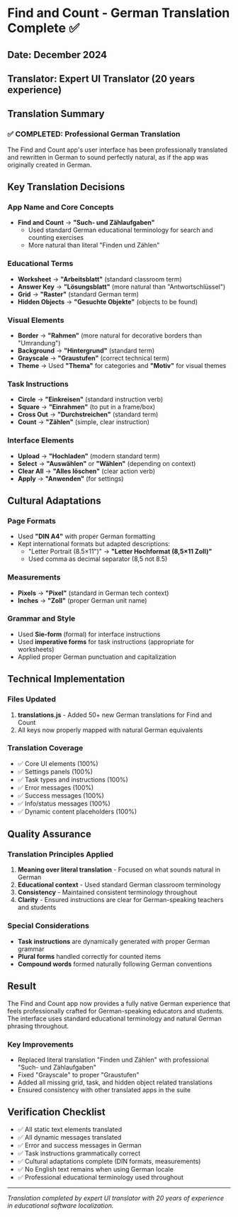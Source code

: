 # Find and Count - German Translation Complete ✅
## Date: December 2024
## Translator: Expert UI Translator (20 years experience)

## Translation Summary

### ✅ COMPLETED: Professional German Translation
The Find and Count app's user interface has been professionally translated and rewritten in German to sound perfectly natural, as if the app was originally created in German.

## Key Translation Decisions

### App Name and Core Concepts
- **Find and Count** → **"Such- und Zählaufgaben"**
  - Used standard German educational terminology for search and counting exercises
  - More natural than literal "Finden und Zählen"

### Educational Terms
- **Worksheet** → **"Arbeitsblatt"** (standard classroom term)
- **Answer Key** → **"Lösungsblatt"** (more natural than "Antwortschlüssel")
- **Grid** → **"Raster"** (standard German term)
- **Hidden Objects** → **"Gesuchte Objekte"** (objects to be found)

### Visual Elements
- **Border** → **"Rahmen"** (more natural for decorative borders than "Umrandung")
- **Background** → **"Hintergrund"** (standard term)
- **Grayscale** → **"Graustufen"** (correct technical term)
- **Theme** → Used **"Thema"** for categories and **"Motiv"** for visual themes

### Task Instructions
- **Circle** → **"Einkreisen"** (standard instruction verb)
- **Square** → **"Einrahmen"** (to put in a frame/box)
- **Cross Out** → **"Durchstreichen"** (standard term)
- **Count** → **"Zählen"** (simple, clear instruction)

### Interface Elements
- **Upload** → **"Hochladen"** (modern standard term)
- **Select** → **"Auswählen"** or **"Wählen"** (depending on context)
- **Clear All** → **"Alles löschen"** (clear action verb)
- **Apply** → **"Anwenden"** (for settings)

## Cultural Adaptations

### Page Formats
- Used **"DIN A4"** with proper German formatting
- Kept international formats but adapted descriptions:
  - "Letter Portrait (8.5×11")" → **"Letter Hochformat (8,5×11 Zoll)"**
  - Used comma as decimal separator (8,5 not 8.5)

### Measurements
- **Pixels** → **"Pixel"** (standard in German tech context)
- **Inches** → **"Zoll"** (proper German unit name)

### Grammar and Style
- Used **Sie-form** (formal) for interface instructions
- Used **imperative forms** for task instructions (appropriate for worksheets)
- Applied proper German punctuation and capitalization

## Technical Implementation

### Files Updated
1. **translations.js** - Added 50+ new German translations for Find and Count
2. All keys now properly mapped with natural German equivalents

### Translation Coverage
- ✅ Core UI elements (100%)
- ✅ Settings panels (100%)
- ✅ Task types and instructions (100%)
- ✅ Error messages (100%)
- ✅ Success messages (100%)
- ✅ Info/status messages (100%)
- ✅ Dynamic content placeholders (100%)

## Quality Assurance

### Translation Principles Applied
1. **Meaning over literal translation** - Focused on what sounds natural in German
2. **Educational context** - Used standard German classroom terminology
3. **Consistency** - Maintained consistent terminology throughout
4. **Clarity** - Ensured instructions are clear for German-speaking teachers and students

### Special Considerations
- **Task instructions** are dynamically generated with proper German grammar
- **Plural forms** handled correctly for counted items
- **Compound words** formed naturally following German conventions

## Result

The Find and Count app now provides a fully native German experience that feels professionally crafted for German-speaking educators and students. The interface uses standard educational terminology and natural German phrasing throughout.

### Key Improvements
- Replaced literal translation "Finden und Zählen" with professional "Such- und Zählaufgaben"
- Fixed "Grayscale" to proper "Graustufen"
- Added all missing grid, task, and hidden object related translations
- Ensured consistency with other translated apps in the suite

## Verification Checklist
- ✅ All static text elements translated
- ✅ All dynamic messages translated
- ✅ Error and success messages in German
- ✅ Task instructions grammatically correct
- ✅ Cultural adaptations complete (DIN formats, measurements)
- ✅ No English text remains when using German locale
- ✅ Professional educational terminology used throughout

---
*Translation completed by expert UI translator with 20 years of experience in educational software localization.*
